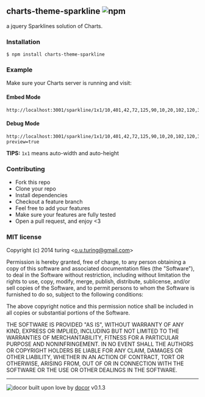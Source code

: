 ## charts-theme-sparkline ![npm](https://badge.fury.io/js/charts-theme-sparkline.png)

a jquery Sparklines solution of Charts.

### Installation
````
$ npm install charts-theme-sparkline
````

### Example
Make sure your Charts server is running and visit:

#### Embed Mode
```
http://localhost:3001/sparkline/1x1/10,401,42,72,125,90,10,20,102,120,300,12
```

#### Debug Mode
```
http://localhost:3001/sparkline/1x1/10,401,42,72,125,90,10,20,102,120,300,12?preview=true
```

**TIPS:** `1x1` means auto-width and auto-height

### Contributing
- Fork this repo
- Clone your repo
- Install dependencies
- Checkout a feature branch
- Feel free to add your features
- Make sure your features are fully tested
- Open a pull request, and enjoy <3

### MIT license
Copyright (c) 2014 turing &lt;o.u.turing@gmail.com&gt;

Permission is hereby granted, free of charge, to any person obtaining a copy
of this software and associated documentation files (the &quot;Software&quot;), to deal
in the Software without restriction, including without limitation the rights
to use, copy, modify, merge, publish, distribute, sublicense, and/or sell
copies of the Software, and to permit persons to whom the Software is
furnished to do so, subject to the following conditions:

The above copyright notice and this permission notice shall be included in
all copies or substantial portions of the Software.

THE SOFTWARE IS PROVIDED &quot;AS IS&quot;, WITHOUT WARRANTY OF ANY KIND, EXPRESS OR
IMPLIED, INCLUDING BUT NOT LIMITED TO THE WARRANTIES OF MERCHANTABILITY,
FITNESS FOR A PARTICULAR PURPOSE AND NONINFRINGEMENT. IN NO EVENT SHALL THE
AUTHORS OR COPYRIGHT HOLDERS BE LIABLE FOR ANY CLAIM, DAMAGES OR OTHER
LIABILITY, WHETHER IN AN ACTION OF CONTRACT, TORT OR OTHERWISE, ARISING FROM,
OUT OF OR IN CONNECTION WITH THE SOFTWARE OR THE USE OR OTHER DEALINGS IN
THE SOFTWARE.

---
![docor](https://cdn1.iconfinder.com/data/icons/windows8_icons_iconpharm/26/doctor.png)
built upon love by [docor](https://github.com/turingou/docor.git) v0.1.3